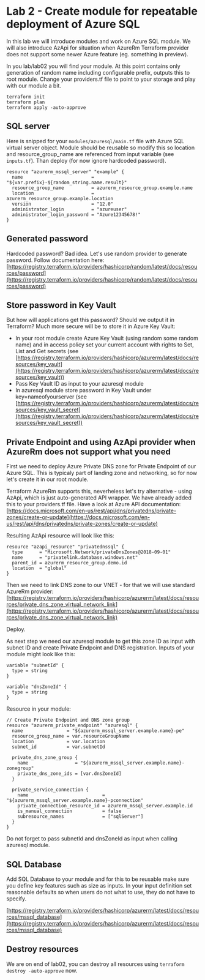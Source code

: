 # Lab 2 - Create module for repeatable deployment of Azure SQL
In this lab we will introduce modules and work on Azure SQL module. We will also introduce AzApi for situation when AzureRm Terraform provider does not support some newer Azure feature (eg. something in preview).

In you lab/lab02 you will find your module. At this point contains only generation of random name including configurable prefix, outputs this to root module. Change your providers.tf file to point to your storage and play with our module a bit.

```
terraform init
terraform plan
terraform apply -auto-approve
```

## SQL server

Here is snipped for your ```modules/azuresql/main.tf``` file with Azure SQL virtual server object. Module should be reusable so modify this so location and resource_group_name are referenced from input variable (see ```inputs.tf```). Than deploy (for now ignore hardcoded password).

```
resource "azurerm_mssql_server" "example" {
  name                         = "${var.prefix}-${random_string.name.result}"
  resource_group_name          = azurerm_resource_group.example.name
  location                     = azurerm_resource_group.example.location
  version                      = "12.0"
  administrator_login          = "azureuser"
  administrator_login_password = "Azure12345678!"
}
```

## Generated password
Hardcoded password? Bad idea. Let's use random provider to generate password. Follow documentation here: [https://registry.terraform.io/providers/hashicorp/random/latest/docs/resources/password](https://registry.terraform.io/providers/hashicorp/random/latest/docs/resources/password)

## Store password in Key Vault
But how will applications get this password? Should we output it in Terraform? Much more secure will be to store it in Azure Key Vault:
- In your root module create Azure Key Vault (using random some random name) and in access policy set your current account with rights to Set, List and Get secrets (see [https://registry.terraform.io/providers/hashicorp/azurerm/latest/docs/resources/key_vault](https://registry.terraform.io/providers/hashicorp/azurerm/latest/docs/resources/key_vault))
- Pass Key Vault ID as input to your azuresql module
- In azuresql module store password in Key Vault under key=nameofyourserver (see [https://registry.terraform.io/providers/hashicorp/azurerm/latest/docs/resources/key_vault_secret](https://registry.terraform.io/providers/hashicorp/azurerm/latest/docs/resources/key_vault_secret))

## Private Endpoint and using AzApi provider when AzureRm does not support what you need
First we need to deploy Azure Private DNS zone for Private Endpoint of our Azure SQL. This is typicaly part of landing zone and networking, so for now let's create it in our root module.

Terraform AzureRm supports this, neverheless let's try alternative - using AzApi, which is just auto-generated API wrapper. We have already added this to your providers.tf file. Have a look at Azure API documentation: [https://docs.microsoft.com/en-us/rest/api/dns/privatedns/private-zones/create-or-update](https://docs.microsoft.com/en-us/rest/api/dns/privatedns/private-zones/create-or-update)

Resulting AzApi resource will look like this:

```
resource "azapi_resource" "privatednssql" {
  type      = "Microsoft.Network/privateDnsZones@2018-09-01"
  name      = "privatelink.database.windows.net"
  parent_id = azurerm_resource_group.demo.id
  location  = "global"
}
```

Then we need to link DNS zone to our VNET - for that we will use standard AzureRm provider: [https://registry.terraform.io/providers/hashicorp/azurerm/latest/docs/resources/private_dns_zone_virtual_network_link](https://registry.terraform.io/providers/hashicorp/azurerm/latest/docs/resources/private_dns_zone_virtual_network_link)

Deploy.

As next step we need our azuresql module to get this zone ID as input with subnet ID and create Private Endpoint and DNS registration. Inputs of your module might look like this:

```
variable "subnetId" {
  type = string
}

variable "dnsZoneId" {
  type = string
}
```

Resource in your module:

```
// Create Private Endpoint and DNS zone group
resource "azurerm_private_endpoint" "azuresql" {
  name                = "${azurerm_mssql_server.example.name}-pe"
  resource_group_name = var.resourceGroupName
  location            = var.location
  subnet_id           = var.subnetId

  private_dns_zone_group {
    name                 = "${azurerm_mssql_server.example.name}-zonegroup"
    private_dns_zone_ids = [var.dnsZoneId]
  }

  private_service_connection {
    name                           = "${azurerm_mssql_server.example.name}-pconnection"
    private_connection_resource_id = azurerm_mssql_server.example.id
    is_manual_connection           = false
    subresource_names              = ["sqlServer"]
  }
}
```

Do not forget to pass subnetId and dnsZoneId as input when calling azuresql module.

## SQL Database
Add SQL Database to your module and for this to be reusable make sure you define key features such as size as inputs. In your input definition set reasonable defaults so when users do not what to use, they do not have to specify.

[https://registry.terraform.io/providers/hashicorp/azurerm/latest/docs/resources/mssql_database](https://registry.terraform.io/providers/hashicorp/azurerm/latest/docs/resources/mssql_database)


## Destroy resources
We are on end of lab02, you can destroy all resources using ```terraform destroy -auto-approve``` now.
